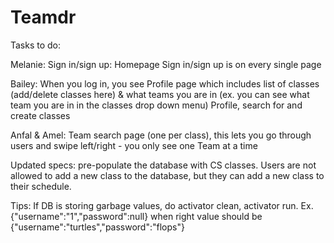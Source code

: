 # Teamdr
Tasks to do:

Melanie: 
Sign in/sign up: Homepage
Sign in/sign up is on every single page
  
Bailey:
When you log in, you see Profile page which includes list of classes (add/delete classes here) & what teams you are in (ex. you can see what team you are in in the classes drop down menu)
Profile, search for and create classes
  
Anfal & Amel:
Team search page (one per class), this lets you go through users and swipe left/right - you only see one Team at a time

Updated specs: pre-populate the database with CS classes. Users are not allowed to add a new class to the database, but they can add a new class to their schedule.

Tips: If DB is storing garbage values, do activator clean, activator run.
Ex. {"username":"1","password":null} when right value should be {"username":"turtles","password":"flops"}
